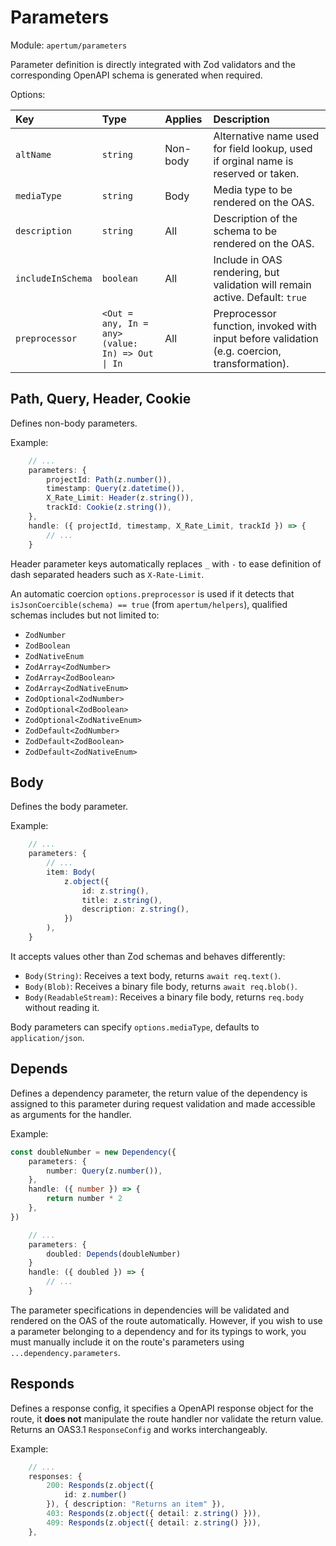 # Parameters

Module: `apertum/parameters`

Parameter definition is directly integrated with Zod validators and the corresponding OpenAPI schema is generated when required.

Options:

| Key | Type | Applies | Description |
| :---- | :-----| :------ | :------- |
| `altName` | `string` | Non-body | Alternative name used for field lookup, used if orginal name is reserved or taken. | 
| `mediaType` | `string` | Body | Media type to be rendered on the OAS. |
| `description` | `string` | All | Description of the schema to be rendered on the OAS. |
| `includeInSchema` | `boolean` | All | Include in OAS rendering, but validation will remain active. Default: `true` |
| `preprocessor` | `<Out = any, In = any>(value: In) => Out \| In` | All | Preprocessor function, invoked with input before validation (e.g. coercion, transformation). |


## Path, Query, Header, Cookie

Defines non-body parameters.

Example:

```ts
    // ...
    parameters: {
        projectId: Path(z.number()),
        timestamp: Query(z.datetime()),
        X_Rate_Limit: Header(z.string()),
        trackId: Cookie(z.string()),
    },
    handle: ({ projectId, timestamp, X_Rate_Limit, trackId }) => {
        // ...
    }
```

Header parameter keys automatically replaces `_` with `-` to ease definition of dash separated headers such as `X-Rate-Limit`.

An automatic coercion `options.preprocessor` is used if it detects that `isJsonCoercible(schema) == true` (from `apertum/helpers`), qualified schemas includes but not limited to:
-   `ZodNumber`
-   `ZodBoolean`
-   `ZodNativeEnum`
-   `ZodArray<ZodNumber>`
-   `ZodArray<ZodBoolean>`
-   `ZodArray<ZodNativeEnum>`
-   `ZodOptional<ZodNumber>`
-   `ZodOptional<ZodBoolean>`
-   `ZodOptional<ZodNativeEnum>`
-   `ZodDefault<ZodNumber>`
-   `ZodDefault<ZodBoolean>`
-   `ZodDefault<ZodNativeEnum>`

## Body

Defines the body parameter.

Example:

```ts
    // ...
    parameters: {
        // ...
        item: Body(
            z.object({
                id: z.string(),
                title: z.string(),
                description: z.string(),
            })
        ),
    }
```

It accepts values other than Zod schemas and behaves differently:
-   `Body(String)`: Receives a text body, returns `await req.text()`.
-   `Body(Blob)`: Receives a binary file body, returns `await req.blob()`.
-   `Body(ReadableStream)`: Receives a binary file body, returns `req.body` without reading it.

Body parameters can specify `options.mediaType`, defaults to `application/json`.

## Depends

Defines a dependency parameter, the return value of the dependency is assigned to this parameter during request validation and made accessible as arguments for the handler.

Example:

```ts
const doubleNumber = new Dependency({
    parameters: {
        number: Query(z.number()),
    },
    handle: ({ number }) => {
        return number * 2
    },
})
```

```ts
    // ...
    parameters: {
        doubled: Depends(doubleNumber)
    }
    handle: ({ doubled }) => {
        // ...
    }

```

The parameter specifications in dependencies will be validated and rendered on the OAS of the route automatically. However, if you wish to use a parameter belonging to a dependency and for its typings to work, you must manually include it on the route's parameters using `...dependency.parameters`.

## Responds

Defines a response config, it specifies a OpenAPI response object for the route, it **does not** manipulate the route handler nor validate the return value. Returns an OAS3.1 `ResponseConfig` and works interchangeably.

Example:

```ts
    // ...
    responses: {
        200: Responds(z.object({
            id: z.number()
        }), { description: "Returns an item" }),
        403: Responds(z.object({ detail: z.string() })),
        409: Responds(z.object({ detail: z.string() })),
    },
```
